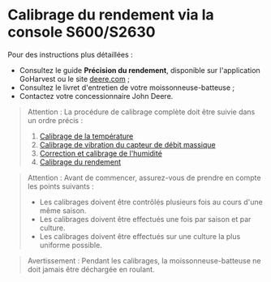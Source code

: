 
# Calibrage du rendement via la console S600/S2630

Pour des instructions plus détaillées : 
- Consultez le guide **Précision du rendement**, disponible sur l'application 
GoHarvest ou le site [deere.com](deere.com) ; 
- Consultez le livret d'entretien de votre moissonneuse-batteuse ; 
- Contactez votre concessionnaire John Deere.

> Attention : La procédure de calibrage complète doit être suivie dans un ordre précis : 
>1. [Calibrage de la température](calibrage_temperature.md)
>1. [Calibrage de vibration du capteur de débit massique](calibrage_vibration_capteur_debit_massique.md)
>1. [Correction et calibrage de l'humidité](correction_calibrage_humidite.md)
>1. [Calibrage du rendement](calibrage_rendement.md)

> Attention : Avant de commencer, assurez-vous de prendre en compte les points suivants :
> - Les calibrages doivent être contrôlés plusieurs fois au cours d'une même saison.
> - Les calibrages doivent être effectués une fois par saison et par culture. 
> - Les calibrages doivent être effectués sur une culture la plus uniforme possible.

> Avertissement : Pendant les calibrages, la moissonneuse-batteuse ne doit jamais être déchargée en roulant.